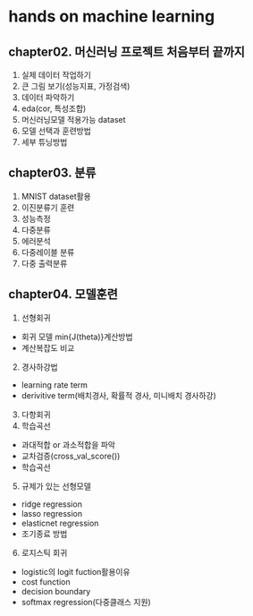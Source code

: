 # hands on machine learning

## chapter02. 머신러닝 프로젝트 처음부터 끝까지

1. 실제 데이터 작업하기 
2. 큰 그림 보기(성능지표, 가정검색)
3. 데이터 파악하기
4. eda(cor, 특성조합)
5. 머신러닝모델 적용가능 dataset
6. 모델 선택과 훈련방법
7. 세부 튜닝방법

## chapter03. 분류
1. MNIST dataset활용
2. 이진분류기 훈련
3. 성능측정
4. 다중분류
5. 에러분석
6. 다중레이블 분류
7. 다중 출력분류


## chapter04. 모델훈련
1. 선형회귀
- 회귀 모델 min{J(theta)}계산방법
- 계산복잡도 비교
2. 경사하강법
- learning rate term 
- derivitive term(배치경사, 확률적 경사, 미니배치 경사하강)
3. 다항회귀
4. 학습곡선
- 과대적합 or 과소적합을 파악
- 교차검증(cross_val_score())
- 학습곡선
5. 규제가 있는 선형모델 
- ridge regression
- lasso regression
- elasticnet regression
- 조기종료 방법
6. 로지스틱 회귀
- logistic의 logit fuction활용이유
- cost function
- decision boundary
- softmax regression(다중클래스 지원)
